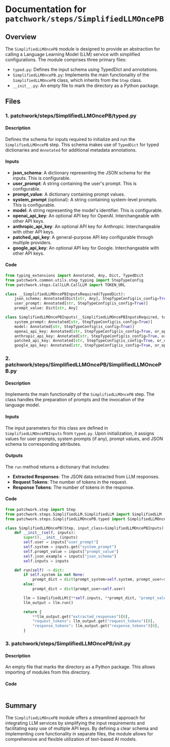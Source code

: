 # Documentation for `patchwork/steps/SimplifiedLLMOncePB`

## Overview
The `SimplifiedLLMOncePB` module is designed to provide an abstraction for calling a Language Learning Model (LLM) service with simplified configurations. The module comprises three primary files:

- `typed.py`: Defines the input schema using TypedDict and annotations.
- `SimplifiedLLMOncePB.py`: Implements the main functionality of the `SimplifiedLLMOncePB` class, which inherits from the `Step` class.
- `__init__.py`: An empty file to mark the directory as a Python package.

## Files

### 1. patchwork/steps/SimplifiedLLMOncePB/typed.py

#### Description
Defines the schema for inputs required to initialize and run the `SimplifiedLLMOncePB` step. This schema makes use of `TypedDict` for typed dictionaries and `Annotated` for additional metadata annotations.

#### Inputs
- **json_schema**: A dictionary representing the JSON schema for the inputs. This is configurable.
- **user_prompt**: A string containing the user's prompt. This is configurable.
- **prompt_value**: A dictionary containing prompt values.
- **system_prompt** (optional): A string containing system-level prompts. This is configurable.
- **model**: A string representing the model's identifier. This is configurable.
- **openai_api_key**: An optional API key for OpenAI. Interchangeable with other API keys.
- **anthropic_api_key**: An optional API key for Anthropic. Interchangeable with other API keys.
- **patched_api_key**: A general-purpose API key configurable through multiple providers.
- **google_api_key**: An optional API key for Google. Interchangeable with other API keys.

#### Code
```python
from typing_extensions import Annotated, Any, Dict, TypedDict
from patchwork.common.utils.step_typing import StepTypeConfig
from patchwork.steps.CallLLM.CallLLM import TOKEN_URL

class __SimplifiedLLMOncePBInputsRequired(TypedDict):
    json_schema: Annotated[Dict[str, Any], StepTypeConfig(is_config=True)]
    user_prompt: Annotated[str, StepTypeConfig(is_config=True)]
    prompt_value: Dict[str, Any]

class SimplifiedLLMOncePBInputs(__SimplifiedLLMOncePBInputsRequired, total=False):
    system_prompt: Annotated[str, StepTypeConfig(is_config=True)]
    model: Annotated[str, StepTypeConfig(is_config=True)]
    openai_api_key: Annotated[str, StepTypeConfig(is_config=True, or_op=["patched_api_key", "google_api_key", "anthropic_api_key"])]
    anthropic_api_key: Annotated[str, StepTypeConfig(is_config=True, or_op=["patched_api_key", "google_api_key", "openai_api_key"])]
    patched_api_key: Annotated[str, StepTypeConfig(is_config=True, or_op=["openai_api_key", "google_api_key", "anthropic_api_key"], msg=f"""...""")]
    google_api_key: Annotated[str, StepTypeConfig(is_config=True, or_op=["patched_api_key", "openai_api_key", "anthropic_api_key"])]
```

### 2. patchwork/steps/SimplifiedLLMOncePB/SimplifiedLLMOncePB.py

#### Description
Implements the main functionality of the `SimplifiedLLMOncePB` step. The class handles the preparation of prompts and the invocation of the language model.

#### Inputs
The input parameters for this class are defined in `SimplifiedLLMOncePBInputs` from `typed.py`. Upon initialization, it assigns values for user prompts, system prompts (if any), prompt values, and JSON schema to corresponding attributes.

#### Outputs
The `run` method returns a dictionary that includes:
- **Extracted Responses**: The JSON data extracted from LLM responses.
- **Request Tokens**: The number of tokens in the request.
- **Response Tokens**: The number of tokens in the response.

#### Code
```python
from patchwork.step import Step
from patchwork.steps.SimplifiedLLM.SimplifiedLLM import SimplifiedLLM
from patchwork.steps.SimplifiedLLMOncePB.typed import SimplifiedLLMOncePBInputs

class SimplifiedLLMOncePB(Step, input_class=SimplifiedLLMOncePBInputs):
    def __init__(self, inputs):
        super().__init__(inputs)
        self.user = inputs["user_prompt"]
        self.system = inputs.get("system_prompt")
        self.prompt_value = inputs["prompt_value"]
        self.json_example = inputs["json_schema"]
        self.inputs = inputs

    def run(self) -> dict:
        if self.system is not None:
            prompt_dict = dict(prompt_system=self.system, prompt_user=self.user)
        else:
            prompt_dict = dict(prompt_user=self.user)

        llm = SimplifiedLLM({**self.inputs, **prompt_dict, "prompt_values": [self.prompt_value], "json": True, "json_example": self.json_example})
        llm_output = llm.run()

        return {
            **llm_output.get("extracted_responses")[0],
            "request_tokens": llm_output.get("request_tokens")[0],
            "response_tokens": llm_output.get("response_tokens")[0],
        }
```

### 3. patchwork/steps/SimplifiedLLMOncePB/__init__.py

#### Description
An empty file that marks the directory as a Python package. This allows importing of modules from this directory.

#### Code
```python

```

## Summary
The `SimplifiedLLMOncePB` module offers a streamlined approach for integrating LLM services by simplifying the input requirements and facilitating easy use of multiple API keys. By defining a clear schema and implementing core functionality in separate files, the module allows for comprehensive and flexible utilization of text-based AI models.